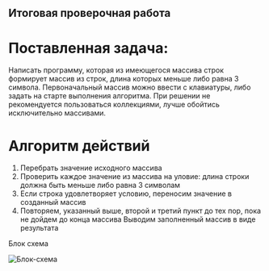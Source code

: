 ## Итоговая проверочная работа

# Поставленная задача:

Написать программу, которая из имеющегося массива строк формирует массив из строк, длина которых меньше либо равна 3 символа. Первоначальный массив можно ввести с клавиатуры, либо задать на старте выполнения алгоритма. При решении не рекомендуется пользоваться коллекциями, лучше обойтись исключительно массивами.


# Алгоритм действий
1. Перебрать значение исходного массива
2. Проверить каждое значение из массива на уловие: длина строки должна быть меньше либо равна 3 символам
3. Если строка удовлетворяет условию, переносим значение в созданный массив
4. Повторяем, указанный выше, второй и третий пункт до тех пор, пока не дойдем до конца массива
Выводим заполненный массив в виде результата

Блок схема

![Блок-схема](diagram(1).png)